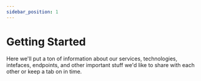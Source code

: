 ```yaml
---
sidebar_position: 1
---
```


# Getting Started

Here we'll put a ton of information about our services, technologies, intefaces, endpoints, and other important stuff we'd like to share with each other or keep a tab on in time.
